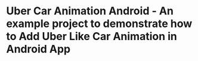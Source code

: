 # Uber Car Animation Android - An example project to demonstrate how to Add Uber Like Car Animation in Android App